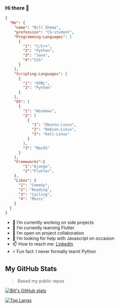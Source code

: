 ### Hi there 👋



<!--
**nohack11/nohack11** is a ✨ _special_ ✨ repository because its `README.md` (this file) appears on your GitHub profile.

Here are some ideas to get you started:
-->

```json
{
  "Me": {
    "name": "Bill Shema",
    "profession": "CS-student",
    "Programming-Languages": [
      {
        "1": "C/C++",
        "2": "Python",
        "3": "Java",
        "4":"CSS"
      }
    ],
    "Scripting-Languages": [
      {
        "1": "HTML",
        "2": "Python"
      }
    ],
    "OS": [
      {
        "1": "Windows",
        "2": [
          {
            "1": "Ubuntu-Linux",
            "2": "Debian-Linux",
            "3": "Kali-Linux"
          }
        ],
        "3": "MacOS"
      }
    ],
    "Frameworks":{
        "1":"Django",
        "2":"Flutter",
    },
    "Likes": {
      "1": "Comedy",
      "2": "Reading",
      "3": "Cycling",
      "4": "Music"
    }
  }
}
```
- 🔭 I’m currently working on side projects 
- 🌱 I’m currently learning Flutter 
- 👯 I’m open on project collaboration
- 🤔 I’m looking for help with Javascript on occasion
- 📫 How to reach me: [LinkedIn](https://www.linkedin.com/in/bill-shema-64aa69142/)
- ⚡ Fun fact: I never formally learnt Python

## My GitHub Stats
> Based my public repos

[![Bill's GitHub stats](https://github-readme-stats.vercel.app/api?username=nohack11)](https://github.com/nohack11/github-readme-stats)

[![Top Langs](https://github-readme-stats.vercel.app/api/top-langs/?username=nohack11&layout=compact)](https://github.com/nohack11/github-readme-stats)



